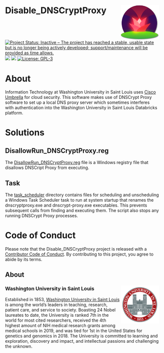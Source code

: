 # Disable_DNSCryptProxy <img src="img/Disable_DNSCryptProxy.png" align="right" width="125px" />

[![Project Status: Inactive – The project has reached a stable, usable state but is no longer being actively developed; support/maintenance will be provided as time allows.](https://www.repostatus.org/badges/latest/inactive.svg)](https://www.repostatus.org/#inactive)
[![](https://img.shields.io/github/v/release/the-mad-statter/Disable_DNSCryptProxy)](https://github.com/the-mad-statter/Disable_DNSCryptProxy/releases)
[![](https://img.shields.io/github/last-commit/the-mad-statter/Disable_DNSCryptProxy.svg)](https://github.com/the-mad-statter/Disable_DNSCryptProxy/commits/main)
[![License: GPL-3](https://img.shields.io/badge/license-GPL--3-blue.svg)](https://www.gnu.org/licenses/gpl-3.0.en.html) 

# About

Information Technology at Washington University in Saint Louis uses [Cisco Umbrella](https://umbrella.cisco.com/) for cloud security. This software makes use of DNSCrypt Proxy software to set up a local DNS proxy server which sometimes interferes with authentication into the Washington University in Saint Louis Databricks platform.

# Solutions

## DisallowRun_DNSCryptProxy.reg

The [DisallowRun_DNSCryptProxy.reg](registry/DisallowRun_DNSCryptProxy.reg) file is a Windows registry file that disallows DNSCript Proxy from executing.

## Task

The [task_scheduler](task_scheduler) directory contains files for scheduling and unscheduling a Windows Task Scheduler task to run at system startup that renames the dnscryptproxy.exe and dnscrypt-proxy.exe executables. This prevents subsequent calls from finding and executing them. The script also stops any running DNSCrypt Proxy processes.

# Code of Conduct

Please note that the Disable_DNSCryptProxy project is released with a [Contributor Code of Conduct](https://contributor-covenant.org/version/2/0/CODE_OF_CONDUCT.html). By contributing to this project, you agree to abide by its terms.

## About

### Washington University in Saint Louis <img src="img/brookings_seal.png" align="right" width="125px"/>

Established in 1853, [Washington University in Saint Louis](https://www.wustl.edu) is among the world’s leaders in teaching, research, patient care, and service to society. Boasting 24 Nobel laureates to date, the University is ranked 7th in the world for most cited researchers, received the 4th highest amount of NIH medical research grants among medical schools in 2019, and was tied for 1st in the United States for genetics and genomics in 2018. The University is committed to learning and exploration, discovery and impact, and intellectual passions and challenging the unknown.

